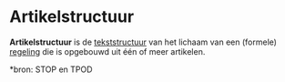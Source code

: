 # Artikelstructuur

**Artikelstructuur** is de [tekststructuur](#begrip-tekststructuur) van het lichaam van een (formele) [regeling](#begrip-regeling) die is opgebouwd uit
één of meer artikelen.

*bron: STOP en TPOD

